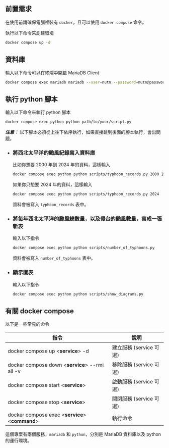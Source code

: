 ## 前置需求
在使用前請確保電腦裡裝有 `docker`，且可以使用 `docker compose` 命令。

執行以下命令來創建環境
```bash
docker compose up -d
```

## 資料庫
輸入以下命令可以在終端中開啟 MariaDB Client
```bash
docker compose exec mariadb mariadb --user=nutn --password=nutn@password nutn
```

## 執行 python 腳本
輸入以下命令來執行 python 腳本
```bash
docker compose exec python python path/to/your/script.py
```

**_注意：_**  以下腳本必須從上往下依序執行，如果直接跳到後面的腳本執行，會出問題。

- ### 將西北太平洋的颱風紀錄寫入資料庫
    比如你想要 2000 年到 2024 年的資料，這樣輸入
    ```bash
    docker compose exec python python scripts/typhoon_records.py 2000 2024
    ```
    如果你只想要 2024 年的資料，這樣輸入
    ```bash
    docker compose exec python python scripts/typhoon_records.py 2024
    ```
    資料會被寫入 `typhoon_records` 表中。
    

- ### 將每年西北太平洋的颱風總數量，以及侵台的颱風數量，寫成一張新表
    輸入以下指令
    ```bash
    docker compose exec python python scripts/number_of_typhoons.py
    ```
    資料會被寫入 `number_of_typhoons` 表中。

- ### 顯示圖表
    輸入以下指令
    ```bash
    docker compose exec python python scripts/show_diagrams.py
    ```

## 有關 docker compose
以下是一些常見的命令

| 指令 | 說明 |
| --- | --- |
| docker compose up &lt;**service**&gt; -d | 建立服務 (service 可選) |
| docker compose down &lt;**service**&gt; --rmi all -v| 移除服務 (service 可選) |
| docker compose start &lt;**service**&gt; | 啟動服務 (service 可選) |
| docker compose stop &lt;**service**&gt; | 關閉服務 (service 可選) |
| docker compose exec &lt;**service**&gt; &lt;**command**&gt; | 執行命令 |

這個專案有兩個服務，`mariadb` 和 `python`，分別是 MariaDB 資料庫以及 python 的運行環境。